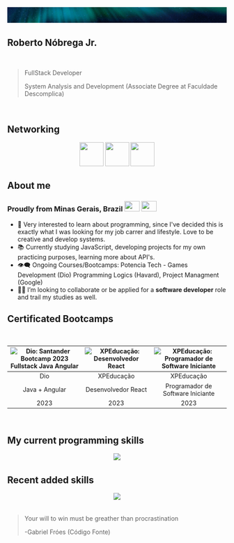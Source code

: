 <img src="/300pexels-stein-egil-liland-3374210.jpg" alt="Aurora Boreal">

## Roberto Nóbrega Jr.

<br/>

> FullStack Developer
>
> System Analysis and Development (Associate Degree at Faculdade Descomplica)

<br/>

## Networking

<div align="center">
<a href="https://www.linkedin.com/in/devrenj/"><img src="https://skillicons.dev/icons?i=linkedin&theme=dark" width="55px" height="55px"></a>
<a href="https://renj.dev.br/"><img src="https://cdn-icons-png.flaticon.com/64/10255/10255104.png" width="55px" height="55px"></a>
<a href="mailto:devrenjbr@gmail.com"> <img src="https://cdn-icons-png.flaticon.com/64/831/831306.png" width="55px" height="55px"></a>
</div>

## About me
### Proudly from Minas Gerais, Brazil <img src="https://i.redd.it/45jp2fwxiz821.png"  width="35px" height="24px" /> <img src="https://www.gov.br/planalto/pt-br/conheca-a-presidencia/acervo/simbolos-nacionais/bandeira/bandeiranacionalbrasil_.jpg" width="35px" height="24px" />
- :eyes: Very interested to learn about programming, since I've decided this is exactly what I was looking for my job carrer and lifestyle. Love to be creative and develop systems.
- :books: Currently studying JavaScript, developing projects for my own practicing purposes, learning more about API's.
- :eye_speech_bubble: Ongoing Courses/Bootcamps: Potencia Tech - Games Development (Dio) Programming Logics (Havard), Project Managment (Google)
- :man_technologist: I’m looking to collaborate or be applied for a **software developer** role and trail my studies as well.

## Certificated Bootcamps

<div align="center"><br/>
  
|<img src="https://hermes.dio.me/tracks/afebe5ed-2b18-438a-95b0-2c971e9aeff9.png" width="111px" heigth="120px" alt="Dio: Santander Bootcamp 2023 Fullstack Java Angular"/>|<img src="https://igti-one-click-v2.azurewebsites.net/assets/images/bootcamp/34.svg" height="120px" width="120px" alt="XPEducação: Desenvolvedor React"/>|<img src="https://igti-one-click-v2.azurewebsites.net/assets/images/bootcamp/27.svg" height="150px" width="150px" alt="XPEducação: Programador de Software Iniciante"/>|
|:---:|:---:|:---:|
|Dio|XPEducação|XPEducação|
|Java + Angular|Desenvolvedor React|Programador de Software Iniciante|
|2023|2023|2023|

<br/></div>

## My current programming skills
<div align="center">
<a href="https://skillicons.dev"><img src="https://skillicons.dev/icons?i=vscode,html,css,javascript,react,nodejs,java,cpp,python,git,md,mysql&bnsp;theme=dark)"></a>
</div>

## Recent added skills
<div align="center">
<a href="https://skillicons.dev"><img src="https://skillicons.dev/icons?i=angular,spring,mongo&bnsp;theme=dark)"></a>
</div>

<br/>

> Your will to win must be greather than procrastination
> 
> -Gabriel Fróes (Código Fonte)

<br/>
